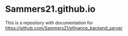 # Sammers21.github.io
This is a repository with documentation for https://github.com/Sammers21/pfinance_backend_server
